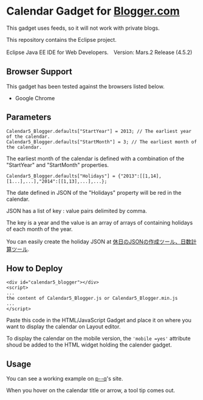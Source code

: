 # Calendar Gadget for [Blogger.com ](https://www.blogger.com/about/?r=1-null_user)

This gadget uses feeds, so it will not work with private blogs.

This repository contains the Eclipse project.

Eclipse Java EE IDE for Web Developers.　Version: Mars.2 Release (4.5.2)

## Browser Support

This gadget has been tested against the browsers listed below.

* Google Chrome

## Parameters
```
Calendar5_Blogger.defaults["StartYear"] = 2013; // The earliest year of the calendar.
Calendar5_Blogger.defaults["StartMonth"] = 3; // The earliest month of the calendar.
```
The earliest month of the calendar is defined with a combination of the "StartYear" and "StartMonth" properties.

```
Calendar5_Blogger.defaults["Holidays"] = {"2013":[[1,14],[1...],...],"2014":[[1,13],...],...};
```

The date defined in JSON of the "Holidays" property will be red in the calendar.

JSON has a list of key :  value pairs delimited by comma.

The key is a year and the value is an array of arrays of containing holidays of each month of the year.

You can easily create the holiday JSON at  [休日のJSONの作成ツール、日数計算ツール](https://p--q.blogspot.jp/2017/01/json.html).

## How to Deploy

```
<div id="calendar5_blogger"></div>
<script>
...
the content of Calendar5_Blogger.js or Calendar5_Blogger.min.js
...
</script>
```

Paste this code in the HTML/JavaScript Gadget and place it on where you want to display the calendar on Layout editor.

To display the calendar on the mobile version,  the `'mobile =yes'` attribute shoud be added to the HTML widget holding the calender gadget.

## Usage

You can see a working example on [p--q](https://p--q.blogspot.jp/)'s site.

When you hover on the calendar title or arrow, a tool tip comes out.
